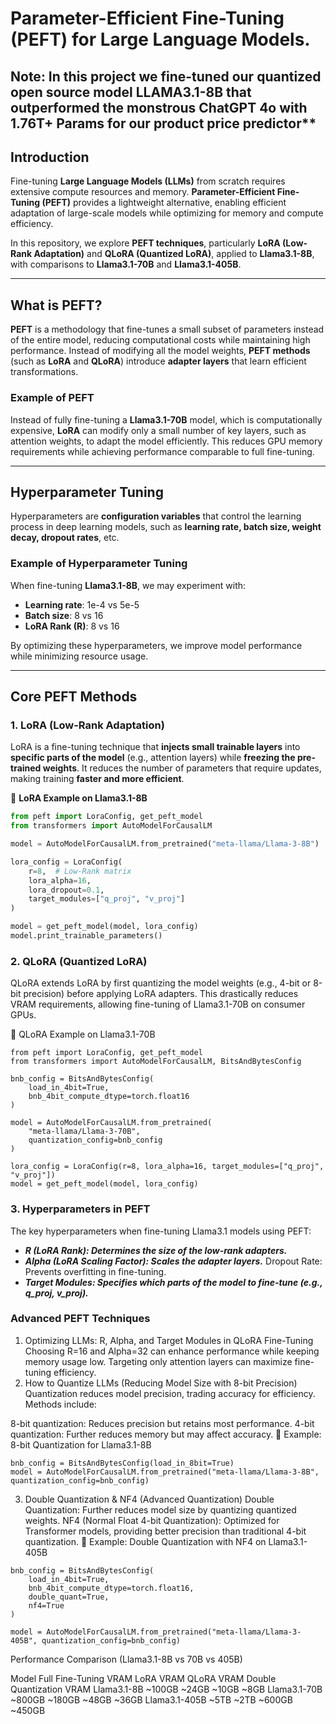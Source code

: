 # Parameter-Efficient Fine-Tuning (PEFT) for Large Language Models. 
## Note: In this project we fine-tuned our quantized open source model LLAMA3.1-8B that outperformed the monstrous ChatGPT 4o with 1.76T+ Params for our product price predictor**

## **Introduction**
Fine-tuning **Large Language Models (LLMs)** from scratch requires extensive compute resources and memory. **Parameter-Efficient Fine-Tuning (PEFT)** provides a lightweight alternative, enabling efficient adaptation of large-scale models while optimizing for memory and compute efficiency.

In this repository, we explore **PEFT techniques**, particularly **LoRA (Low-Rank Adaptation)** and **QLoRA (Quantized LoRA)**, applied to **Llama3.1-8B**, with comparisons to **Llama3.1-70B** and **Llama3.1-405B**.

---

## **What is PEFT?**
**PEFT** is a methodology that fine-tunes a small subset of parameters instead of the entire model, reducing computational costs while maintaining high performance. Instead of modifying all the model weights, **PEFT methods** (such as **LoRA** and **QLoRA**) introduce **adapter layers** that learn efficient transformations.

### **Example of PEFT**
Instead of fully fine-tuning a **Llama3.1-70B** model, which is computationally expensive, **LoRA** can modify only a small number of key layers, such as attention weights, to adapt the model efficiently. This reduces GPU memory requirements while achieving performance comparable to full fine-tuning.

---

## **Hyperparameter Tuning**
Hyperparameters are **configuration variables** that control the learning process in deep learning models, such as **learning rate, batch size, weight decay, dropout rates**, etc.

### **Example of Hyperparameter Tuning**
When fine-tuning **Llama3.1-8B**, we may experiment with:
- **Learning rate**: 1e-4 vs 5e-5
- **Batch size**: 8 vs 16
- **LoRA Rank (R)**: 8 vs 16

By optimizing these hyperparameters, we improve model performance while minimizing resource usage.

---

## **Core PEFT Methods**
### **1. LoRA (Low-Rank Adaptation)**
LoRA is a fine-tuning technique that **injects small trainable layers** into **specific parts of the model** (e.g., attention layers) while **freezing the pre-trained weights**. It reduces the number of parameters that require updates, making training **faster and more efficient**.

🔹 **LoRA Example on Llama3.1-8B**
```python
from peft import LoraConfig, get_peft_model
from transformers import AutoModelForCausalLM

model = AutoModelForCausalLM.from_pretrained("meta-llama/Llama-3-8B")

lora_config = LoraConfig(
    r=8,  # Low-Rank matrix
    lora_alpha=16,
    lora_dropout=0.1,
    target_modules=["q_proj", "v_proj"]
)

model = get_peft_model(model, lora_config)
model.print_trainable_parameters()
```
### **2. QLoRA (Quantized LoRA)**
QLoRA extends LoRA by first quantizing the model weights (e.g., 4-bit or 8-bit precision) before applying LoRA adapters. This drastically reduces VRAM requirements, allowing fine-tuning of Llama3.1-70B on consumer GPUs.

🔹 QLoRA Example on Llama3.1-70B
```
from peft import LoraConfig, get_peft_model
from transformers import AutoModelForCausalLM, BitsAndBytesConfig

bnb_config = BitsAndBytesConfig(
    load_in_4bit=True,
    bnb_4bit_compute_dtype=torch.float16
)

model = AutoModelForCausalLM.from_pretrained(
    "meta-llama/Llama-3-70B",
    quantization_config=bnb_config
)

lora_config = LoraConfig(r=8, lora_alpha=16, target_modules=["q_proj", "v_proj"])
model = get_peft_model(model, lora_config)

```
### 3. Hyperparameters in PEFT
The key hyperparameters when fine-tuning Llama3.1 models using PEFT:

- ***R (LoRA Rank): Determines the size of the low-rank adapters.***
- ***Alpha (LoRA Scaling Factor): Scales the adapter layers.***
Dropout Rate: Prevents overfitting in fine-tuning.
- ***Target Modules: Specifies which parts of the model to fine-tune (e.g., q_proj, v_proj).***
### Advanced PEFT Techniques
1. Optimizing LLMs: R, Alpha, and Target Modules in QLoRA Fine-Tuning
Choosing R=16 and Alpha=32 can enhance performance while keeping memory usage low.
Targeting only attention layers can maximize fine-tuning efficiency.
2. How to Quantize LLMs (Reducing Model Size with 8-bit Precision)
Quantization reduces model precision, trading accuracy for efficiency. Methods include:

8-bit quantization: Reduces precision but retains most performance.
4-bit quantization: Further reduces memory but may affect accuracy.
🔹 Example: 8-bit Quantization for Llama3.1-8B
```
bnb_config = BitsAndBytesConfig(load_in_8bit=True)
model = AutoModelForCausalLM.from_pretrained("meta-llama/Llama-3-8B", quantization_config=bnb_config)
```
3. Double Quantization & NF4 (Advanced Quantization)
Double Quantization: Further reduces model size by quantizing quantized weights.
NF4 (Normal Float 4-bit Quantization): Optimized for Transformer models, providing better precision than traditional 4-bit quantization.
🔹 Example: Double Quantization with NF4 on Llama3.1-405B
```
bnb_config = BitsAndBytesConfig(
    load_in_4bit=True,
    bnb_4bit_compute_dtype=torch.float16,
    double_quant=True,
    nf4=True
)

model = AutoModelForCausalLM.from_pretrained("meta-llama/Llama-3-405B", quantization_config=bnb_config)
```
Performance Comparison (Llama3.1-8B vs 70B vs 405B)

Model	Full Fine-Tuning VRAM	LoRA VRAM	QLoRA VRAM	Double Quantization VRAM
Llama3.1-8B	~100GB	~24GB	~10GB	~8GB
Llama3.1-70B	~800GB	~180GB	~48GB	~36GB
Llama3.1-405B	~5TB	~2TB	~600GB	~450GB
